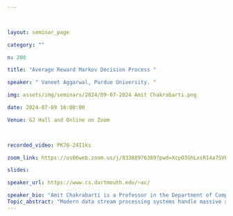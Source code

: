 ```yaml
--- 

  

layout: seminar_page 

category: "" 

n: 200

title: "Average Reward Markov Decision Process " 

speaker: " Vaneet Aggarwal, Purdue University. "  

img: assets/img/seminars/2024/09-07-2024 Amit Chakrabarti.png

date: 2024-07-09 16:00:00  

Venue: GJ Hall and Online on Zoom

  

recorded_video: PK7Q-24I1ks

zoom_link: https://us06web.zoom.us/j/83388976389?pwd=XcpO3GhLxsR14a7SVbPx33HQQa1jbt.1 

slides:  

speaker_url: https://www.cs.dartmouth.edu/~ac/

speaker_bio: "Amit Chakrabarti is a Professor in the Department of Computer Science at Dartmouth College. He holds a Ph.D. in Computer Science from Princeton University and a B.Tech. in Computer Science from the Indian Institute of Technology, Bombay, where he was the President of India Gold Medalist. Professor Chakrabarti's research is in the broad area of theoretical computer science. Specific interests are (1) complexity theory, especially communication complexity and applications of information theory, and (2) algorithms, including space-efficient algorithms for massive data streams and approximation techniques for optimization problems. He is particularly known as a pioneer of the concept of "information complexity"; this work was awarded a 20-year Test of Time Award by the IEEE Syposium on Foundations of Computer Science (FOCS). His research has been funded by several awards from the US National Science Foundation, including a CAREER award."
Topic_abstract: "Modern data stream processing systems handle massive amounts of data that arrive continuously, requiring quick and extremely space efficient processing of each data item. The results of data analysis performed by such systems can drive decision making that affects future data streams fed to the same systems. Dealing with this feedback loop presents new challenges. The emerging area of adversarially robust streaming algorithms addresses this challenge; such algorithms are designed to produce correct outputs, even when each stream element can be chosen as an arbitrary (and possibly adversarial) function of earlier algorithm outputs. In this talk, we will outline basic results on adversarially robust algorithms to provide some necessary background and set the stage. This will lead up to two recent sets of results of ours; one on the Missing Item Finding (MIF) problem, and the other on graph coloring. In MIF, the algorithmic task is to determine items in a (massive) universe that are missing from the given input stream. Here, we prove the optimum space requirement depends strongly on what source of random bits the algorithm can access. In graph coloring, the task is to assign as few distinct colors as possible to the vertices of an input graph (specified as a stream of edges) so that no edge becomes monochromatic. We prove that, similar to the situation for MIF, the color budget achievable by a streaming algorithm depends strongly on the source of randomness available to the algorithm. Based on joint work with Prantar Ghosh and Manuel Stoeckl."
---
```


